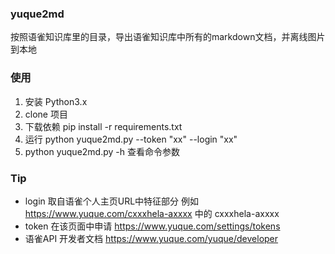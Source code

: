 ### yuque2md

按照语雀知识库里的目录，导出语雀知识库中所有的markdown文档，并离线图片到本地


### 使用
1. 安装 Python3.x
2. clone 项目
3. 下载依赖 pip install -r requirements.txt
4. 运行 python yuque2md.py --token "xx" --login "xx"
5. python yuque2md.py -h 查看命令参数

### Tip
- login 取自语雀个人主页URL中特征部分 例如 https://www.yuque.com/cxxxhela-axxxx 中的 cxxxhela-axxxx
- token 在该页面中申请 https://www.yuque.com/settings/tokens
- 语雀API 开发者文档 https://www.yuque.com/yuque/developer
